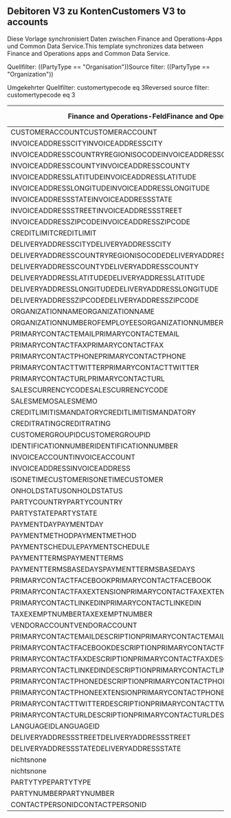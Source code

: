 ## <a name="customers-v3-to-accounts"></a><span data-ttu-id="e5a54-101">Debitoren V3 zu Konten</span><span class="sxs-lookup"><span data-stu-id="e5a54-101">Customers V3 to accounts</span></span>

<span data-ttu-id="e5a54-102">Diese Vorlage synchronisiert Daten zwischen Finance and Operations-Apps und Common Data Service.</span><span class="sxs-lookup"><span data-stu-id="e5a54-102">This template synchronizes data between Finance and Operations apps and Common Data Service.</span></span>

<span data-ttu-id="e5a54-103">Quellfilter: ((PartyType == "Organisation"))</span><span class="sxs-lookup"><span data-stu-id="e5a54-103">Source filter: ((PartyType == "Organization"))</span></span>

<span data-ttu-id="e5a54-104">Umgekehrter Quellfilter: customertypecode eq 3</span><span class="sxs-lookup"><span data-stu-id="e5a54-104">Reversed source filter: customertypecode eq 3</span></span>

<span data-ttu-id="e5a54-105">Finance and Operations-Feld</span><span class="sxs-lookup"><span data-stu-id="e5a54-105">Finance and Operations field</span></span> | <span data-ttu-id="e5a54-106">Zuordnungstyp</span><span class="sxs-lookup"><span data-stu-id="e5a54-106">Map type</span></span> | <span data-ttu-id="e5a54-107">Anderes Dynamics 365-Feld</span><span class="sxs-lookup"><span data-stu-id="e5a54-107">Other Dynamics 365 field</span></span> | <span data-ttu-id="e5a54-108">Standardwert</span><span class="sxs-lookup"><span data-stu-id="e5a54-108">Default value</span></span>
---|---|---|---
<span data-ttu-id="e5a54-109">CUSTOMERACCOUNT</span><span class="sxs-lookup"><span data-stu-id="e5a54-109">CUSTOMERACCOUNT</span></span> | = | <span data-ttu-id="e5a54-110">accountnumber</span><span class="sxs-lookup"><span data-stu-id="e5a54-110">accountnumber</span></span> | 
<span data-ttu-id="e5a54-111">INVOICEADDRESSCITY</span><span class="sxs-lookup"><span data-stu-id="e5a54-111">INVOICEADDRESSCITY</span></span> | = | <span data-ttu-id="e5a54-112">address2_city</span><span class="sxs-lookup"><span data-stu-id="e5a54-112">address2_city</span></span> | 
<span data-ttu-id="e5a54-113">INVOICEADDRESSCOUNTRYREGIONISOCODE</span><span class="sxs-lookup"><span data-stu-id="e5a54-113">INVOICEADDRESSCOUNTRYREGIONISOCODE</span></span> | = | <span data-ttu-id="e5a54-114">address2_country</span><span class="sxs-lookup"><span data-stu-id="e5a54-114">address2_country</span></span> | 
<span data-ttu-id="e5a54-115">INVOICEADDRESSCOUNTY</span><span class="sxs-lookup"><span data-stu-id="e5a54-115">INVOICEADDRESSCOUNTY</span></span> | = | <span data-ttu-id="e5a54-116">address2_county</span><span class="sxs-lookup"><span data-stu-id="e5a54-116">address2_county</span></span> | 
<span data-ttu-id="e5a54-117">INVOICEADDRESSLATITUDE</span><span class="sxs-lookup"><span data-stu-id="e5a54-117">INVOICEADDRESSLATITUDE</span></span> | > | <span data-ttu-id="e5a54-118">address2_latitude</span><span class="sxs-lookup"><span data-stu-id="e5a54-118">address2_latitude</span></span> | 
<span data-ttu-id="e5a54-119">INVOICEADDRESSLONGITUDE</span><span class="sxs-lookup"><span data-stu-id="e5a54-119">INVOICEADDRESSLONGITUDE</span></span> | > | <span data-ttu-id="e5a54-120">address2_longitude</span><span class="sxs-lookup"><span data-stu-id="e5a54-120">address2_longitude</span></span> | 
<span data-ttu-id="e5a54-121">INVOICEADDRESSSTATE</span><span class="sxs-lookup"><span data-stu-id="e5a54-121">INVOICEADDRESSSTATE</span></span> | = | <span data-ttu-id="e5a54-122">address2_stateorprovince</span><span class="sxs-lookup"><span data-stu-id="e5a54-122">address2_stateorprovince</span></span> | 
<span data-ttu-id="e5a54-123">INVOICEADDRESSSTREET</span><span class="sxs-lookup"><span data-stu-id="e5a54-123">INVOICEADDRESSSTREET</span></span> | = | <span data-ttu-id="e5a54-124">address2_line1</span><span class="sxs-lookup"><span data-stu-id="e5a54-124">address2_line1</span></span> | 
<span data-ttu-id="e5a54-125">INVOICEADDRESSZIPCODE</span><span class="sxs-lookup"><span data-stu-id="e5a54-125">INVOICEADDRESSZIPCODE</span></span> | = | <span data-ttu-id="e5a54-126">address2_postalcode</span><span class="sxs-lookup"><span data-stu-id="e5a54-126">address2_postalcode</span></span> | 
<span data-ttu-id="e5a54-127">CREDITLIMIT</span><span class="sxs-lookup"><span data-stu-id="e5a54-127">CREDITLIMIT</span></span> | = | <span data-ttu-id="e5a54-128">creditlimit</span><span class="sxs-lookup"><span data-stu-id="e5a54-128">creditlimit</span></span> | 
<span data-ttu-id="e5a54-129">DELIVERYADDRESSCITY</span><span class="sxs-lookup"><span data-stu-id="e5a54-129">DELIVERYADDRESSCITY</span></span> | = | <span data-ttu-id="e5a54-130">address1_city</span><span class="sxs-lookup"><span data-stu-id="e5a54-130">address1_city</span></span> | 
<span data-ttu-id="e5a54-131">DELIVERYADDRESSCOUNTRYREGIONISOCODE</span><span class="sxs-lookup"><span data-stu-id="e5a54-131">DELIVERYADDRESSCOUNTRYREGIONISOCODE</span></span> | = | <span data-ttu-id="e5a54-132">address1_country</span><span class="sxs-lookup"><span data-stu-id="e5a54-132">address1_country</span></span> | 
<span data-ttu-id="e5a54-133">DELIVERYADDRESSCOUNTY</span><span class="sxs-lookup"><span data-stu-id="e5a54-133">DELIVERYADDRESSCOUNTY</span></span> | = | <span data-ttu-id="e5a54-134">address1_county</span><span class="sxs-lookup"><span data-stu-id="e5a54-134">address1_county</span></span> | 
<span data-ttu-id="e5a54-135">DELIVERYADDRESSLATITUDE</span><span class="sxs-lookup"><span data-stu-id="e5a54-135">DELIVERYADDRESSLATITUDE</span></span> | > | <span data-ttu-id="e5a54-136">address1_latitude</span><span class="sxs-lookup"><span data-stu-id="e5a54-136">address1_latitude</span></span> | 
<span data-ttu-id="e5a54-137">DELIVERYADDRESSLONGITUDE</span><span class="sxs-lookup"><span data-stu-id="e5a54-137">DELIVERYADDRESSLONGITUDE</span></span> | > | <span data-ttu-id="e5a54-138">address1_longitude</span><span class="sxs-lookup"><span data-stu-id="e5a54-138">address1_longitude</span></span> | 
<span data-ttu-id="e5a54-139">DELIVERYADDRESSZIPCODE</span><span class="sxs-lookup"><span data-stu-id="e5a54-139">DELIVERYADDRESSZIPCODE</span></span> | = | <span data-ttu-id="e5a54-140">address1_postalcode</span><span class="sxs-lookup"><span data-stu-id="e5a54-140">address1_postalcode</span></span> | 
<span data-ttu-id="e5a54-141">ORGANIZATIONNAME</span><span class="sxs-lookup"><span data-stu-id="e5a54-141">ORGANIZATIONNAME</span></span> | = | <span data-ttu-id="e5a54-142">name</span><span class="sxs-lookup"><span data-stu-id="e5a54-142">name</span></span> | 
<span data-ttu-id="e5a54-143">ORGANIZATIONNUMBEROFEMPLOYEES</span><span class="sxs-lookup"><span data-stu-id="e5a54-143">ORGANIZATIONNUMBEROFEMPLOYEES</span></span> | = | <span data-ttu-id="e5a54-144">numberofemployees</span><span class="sxs-lookup"><span data-stu-id="e5a54-144">numberofemployees</span></span> | 
<span data-ttu-id="e5a54-145">PRIMARYCONTACTEMAIL</span><span class="sxs-lookup"><span data-stu-id="e5a54-145">PRIMARYCONTACTEMAIL</span></span> | = | <span data-ttu-id="e5a54-146">emailaddress1</span><span class="sxs-lookup"><span data-stu-id="e5a54-146">emailaddress1</span></span> | 
<span data-ttu-id="e5a54-147">PRIMARYCONTACTFAX</span><span class="sxs-lookup"><span data-stu-id="e5a54-147">PRIMARYCONTACTFAX</span></span> | = | <span data-ttu-id="e5a54-148">fax</span><span class="sxs-lookup"><span data-stu-id="e5a54-148">fax</span></span> | 
<span data-ttu-id="e5a54-149">PRIMARYCONTACTPHONE</span><span class="sxs-lookup"><span data-stu-id="e5a54-149">PRIMARYCONTACTPHONE</span></span> | = | <span data-ttu-id="e5a54-150">telephone1</span><span class="sxs-lookup"><span data-stu-id="e5a54-150">telephone1</span></span> | 
<span data-ttu-id="e5a54-151">PRIMARYCONTACTTWITTER</span><span class="sxs-lookup"><span data-stu-id="e5a54-151">PRIMARYCONTACTTWITTER</span></span> | = | <span data-ttu-id="e5a54-152">primarytwitterid</span><span class="sxs-lookup"><span data-stu-id="e5a54-152">primarytwitterid</span></span> | 
<span data-ttu-id="e5a54-153">PRIMARYCONTACTURL</span><span class="sxs-lookup"><span data-stu-id="e5a54-153">PRIMARYCONTACTURL</span></span> | = | <span data-ttu-id="e5a54-154">websiteurl</span><span class="sxs-lookup"><span data-stu-id="e5a54-154">websiteurl</span></span> | 
<span data-ttu-id="e5a54-155">SALESCURRENCYCODE</span><span class="sxs-lookup"><span data-stu-id="e5a54-155">SALESCURRENCYCODE</span></span> | = | <span data-ttu-id="e5a54-156">transactioncurrencyid.isocurrencycode</span><span class="sxs-lookup"><span data-stu-id="e5a54-156">transactioncurrencyid.isocurrencycode</span></span> | 
<span data-ttu-id="e5a54-157">SALESMEMO</span><span class="sxs-lookup"><span data-stu-id="e5a54-157">SALESMEMO</span></span> | = | <span data-ttu-id="e5a54-158">description</span><span class="sxs-lookup"><span data-stu-id="e5a54-158">description</span></span> | 
<span data-ttu-id="e5a54-159">CREDITLIMITISMANDATORY</span><span class="sxs-lookup"><span data-stu-id="e5a54-159">CREDITLIMITISMANDATORY</span></span> | >< | <span data-ttu-id="e5a54-160">msdyn_creditlimitismandatory</span><span class="sxs-lookup"><span data-stu-id="e5a54-160">msdyn_creditlimitismandatory</span></span> | 
<span data-ttu-id="e5a54-161">CREDITRATING</span><span class="sxs-lookup"><span data-stu-id="e5a54-161">CREDITRATING</span></span> | = | <span data-ttu-id="e5a54-162">msdyn_creditrating</span><span class="sxs-lookup"><span data-stu-id="e5a54-162">msdyn_creditrating</span></span> | 
<span data-ttu-id="e5a54-163">CUSTOMERGROUPID</span><span class="sxs-lookup"><span data-stu-id="e5a54-163">CUSTOMERGROUPID</span></span> | = | <span data-ttu-id="e5a54-164">msdyn_customergroupid.msdyn_groupid</span><span class="sxs-lookup"><span data-stu-id="e5a54-164">msdyn_customergroupid.msdyn_groupid</span></span> | 
<span data-ttu-id="e5a54-165">IDENTIFICATIONNUMBER</span><span class="sxs-lookup"><span data-stu-id="e5a54-165">IDENTIFICATIONNUMBER</span></span> | = | <span data-ttu-id="e5a54-166">msdyn_identificationnumber</span><span class="sxs-lookup"><span data-stu-id="e5a54-166">msdyn_identificationnumber</span></span> | 
<span data-ttu-id="e5a54-167">INVOICEACCOUNT</span><span class="sxs-lookup"><span data-stu-id="e5a54-167">INVOICEACCOUNT</span></span> | = | <span data-ttu-id="e5a54-168">msdyn_billingaccount.accountnumber</span><span class="sxs-lookup"><span data-stu-id="e5a54-168">msdyn_billingaccount.accountnumber</span></span> | 
<span data-ttu-id="e5a54-169">INVOICEADDRESS</span><span class="sxs-lookup"><span data-stu-id="e5a54-169">INVOICEADDRESS</span></span> | >< | <span data-ttu-id="e5a54-170">msdyn_invoiceaddress</span><span class="sxs-lookup"><span data-stu-id="e5a54-170">msdyn_invoiceaddress</span></span> | 
<span data-ttu-id="e5a54-171">ISONETIMECUSTOMER</span><span class="sxs-lookup"><span data-stu-id="e5a54-171">ISONETIMECUSTOMER</span></span> | >< | <span data-ttu-id="e5a54-172">msdyn_onetimecustomer</span><span class="sxs-lookup"><span data-stu-id="e5a54-172">msdyn_onetimecustomer</span></span> | 
<span data-ttu-id="e5a54-173">ONHOLDSTATUS</span><span class="sxs-lookup"><span data-stu-id="e5a54-173">ONHOLDSTATUS</span></span> | >< | <span data-ttu-id="e5a54-174">msdyn_onholdstatus</span><span class="sxs-lookup"><span data-stu-id="e5a54-174">msdyn_onholdstatus</span></span> | 
<span data-ttu-id="e5a54-175">PARTYCOUNTRY</span><span class="sxs-lookup"><span data-stu-id="e5a54-175">PARTYCOUNTRY</span></span> | = | <span data-ttu-id="e5a54-176">msdyn_partycountry</span><span class="sxs-lookup"><span data-stu-id="e5a54-176">msdyn_partycountry</span></span> | 
<span data-ttu-id="e5a54-177">PARTYSTATE</span><span class="sxs-lookup"><span data-stu-id="e5a54-177">PARTYSTATE</span></span> | = | <span data-ttu-id="e5a54-178">msdyn_partystateprovince</span><span class="sxs-lookup"><span data-stu-id="e5a54-178">msdyn_partystateprovince</span></span> | 
<span data-ttu-id="e5a54-179">PAYMENTDAY</span><span class="sxs-lookup"><span data-stu-id="e5a54-179">PAYMENTDAY</span></span> | = | <span data-ttu-id="e5a54-180">msdyn_paymentday.msdyn_name</span><span class="sxs-lookup"><span data-stu-id="e5a54-180">msdyn_paymentday.msdyn_name</span></span> | 
<span data-ttu-id="e5a54-181">PAYMENTMETHOD</span><span class="sxs-lookup"><span data-stu-id="e5a54-181">PAYMENTMETHOD</span></span> | = | <span data-ttu-id="e5a54-182">msdyn_customerpaymentmethod.msdyn_name</span><span class="sxs-lookup"><span data-stu-id="e5a54-182">msdyn_customerpaymentmethod.msdyn_name</span></span> | 
<span data-ttu-id="e5a54-183">PAYMENTSCHEDULE</span><span class="sxs-lookup"><span data-stu-id="e5a54-183">PAYMENTSCHEDULE</span></span> | = | <span data-ttu-id="e5a54-184">msdyn_paymentschedule.msdyn_name</span><span class="sxs-lookup"><span data-stu-id="e5a54-184">msdyn_paymentschedule.msdyn_name</span></span> | 
<span data-ttu-id="e5a54-185">PAYMENTTERMS</span><span class="sxs-lookup"><span data-stu-id="e5a54-185">PAYMENTTERMS</span></span> | = | <span data-ttu-id="e5a54-186">msdyn_paymentterm.msdyn_name</span><span class="sxs-lookup"><span data-stu-id="e5a54-186">msdyn_paymentterm.msdyn_name</span></span> | 
<span data-ttu-id="e5a54-187">PAYMENTTERMSBASEDAYS</span><span class="sxs-lookup"><span data-stu-id="e5a54-187">PAYMENTTERMSBASEDAYS</span></span> | = | <span data-ttu-id="e5a54-188">msdyn_paymenttermsbasedays</span><span class="sxs-lookup"><span data-stu-id="e5a54-188">msdyn_paymenttermsbasedays</span></span> | 
<span data-ttu-id="e5a54-189">PRIMARYCONTACTFACEBOOK</span><span class="sxs-lookup"><span data-stu-id="e5a54-189">PRIMARYCONTACTFACEBOOK</span></span> | = | <span data-ttu-id="e5a54-190">msdyn_primaryfacebookid</span><span class="sxs-lookup"><span data-stu-id="e5a54-190">msdyn_primaryfacebookid</span></span> | 
<span data-ttu-id="e5a54-191">PRIMARYCONTACTFAXEXTENSION</span><span class="sxs-lookup"><span data-stu-id="e5a54-191">PRIMARYCONTACTFAXEXTENSION</span></span> | = | <span data-ttu-id="e5a54-192">msdyn_faxextension</span><span class="sxs-lookup"><span data-stu-id="e5a54-192">msdyn_faxextension</span></span> | 
<span data-ttu-id="e5a54-193">PRIMARYCONTACTLINKEDIN</span><span class="sxs-lookup"><span data-stu-id="e5a54-193">PRIMARYCONTACTLINKEDIN</span></span> | = | <span data-ttu-id="e5a54-194">msdyn_primarylinkedinid</span><span class="sxs-lookup"><span data-stu-id="e5a54-194">msdyn_primarylinkedinid</span></span> | 
<span data-ttu-id="e5a54-195">TAXEXEMPTNUMBER</span><span class="sxs-lookup"><span data-stu-id="e5a54-195">TAXEXEMPTNUMBER</span></span> | = | <span data-ttu-id="e5a54-196">msdyn_taxexemptnumber</span><span class="sxs-lookup"><span data-stu-id="e5a54-196">msdyn_taxexemptnumber</span></span> | 
<span data-ttu-id="e5a54-197">VENDORACCOUNT</span><span class="sxs-lookup"><span data-stu-id="e5a54-197">VENDORACCOUNT</span></span> | = | <span data-ttu-id="e5a54-198">msdyn_vendor.msdyn_vendoraccountnumber</span><span class="sxs-lookup"><span data-stu-id="e5a54-198">msdyn_vendor.msdyn_vendoraccountnumber</span></span> | 
<span data-ttu-id="e5a54-199">PRIMARYCONTACTEMAILDESCRIPTION</span><span class="sxs-lookup"><span data-stu-id="e5a54-199">PRIMARYCONTACTEMAILDESCRIPTION</span></span> | = | <span data-ttu-id="e5a54-200">msdyn_emailaddress1description</span><span class="sxs-lookup"><span data-stu-id="e5a54-200">msdyn_emailaddress1description</span></span> | 
<span data-ttu-id="e5a54-201">PRIMARYCONTACTFACEBOOKDESCRIPTION</span><span class="sxs-lookup"><span data-stu-id="e5a54-201">PRIMARYCONTACTFACEBOOKDESCRIPTION</span></span> | = | <span data-ttu-id="e5a54-202">msdyn_primaryfacebookdescription</span><span class="sxs-lookup"><span data-stu-id="e5a54-202">msdyn_primaryfacebookdescription</span></span> | 
<span data-ttu-id="e5a54-203">PRIMARYCONTACTFAXDESCRIPTION</span><span class="sxs-lookup"><span data-stu-id="e5a54-203">PRIMARYCONTACTFAXDESCRIPTION</span></span> | = | <span data-ttu-id="e5a54-204">msdyn_faxdescription</span><span class="sxs-lookup"><span data-stu-id="e5a54-204">msdyn_faxdescription</span></span> | 
<span data-ttu-id="e5a54-205">PRIMARYCONTACTLINKEDINDESCRIPTION</span><span class="sxs-lookup"><span data-stu-id="e5a54-205">PRIMARYCONTACTLINKEDINDESCRIPTION</span></span> | = | <span data-ttu-id="e5a54-206">msdyn_primarylinkedindescrption</span><span class="sxs-lookup"><span data-stu-id="e5a54-206">msdyn_primarylinkedindescrption</span></span> | 
<span data-ttu-id="e5a54-207">PRIMARYCONTACTPHONEDESCRIPTION</span><span class="sxs-lookup"><span data-stu-id="e5a54-207">PRIMARYCONTACTPHONEDESCRIPTION</span></span> | = | <span data-ttu-id="e5a54-208">msdyn_telephone1description</span><span class="sxs-lookup"><span data-stu-id="e5a54-208">msdyn_telephone1description</span></span> | 
<span data-ttu-id="e5a54-209">PRIMARYCONTACTPHONEEXTENSION</span><span class="sxs-lookup"><span data-stu-id="e5a54-209">PRIMARYCONTACTPHONEEXTENSION</span></span> | = | <span data-ttu-id="e5a54-210">msdyn_telephone1extension</span><span class="sxs-lookup"><span data-stu-id="e5a54-210">msdyn_telephone1extension</span></span> | 
<span data-ttu-id="e5a54-211">PRIMARYCONTACTTWITTERDESCRIPTION</span><span class="sxs-lookup"><span data-stu-id="e5a54-211">PRIMARYCONTACTTWITTERDESCRIPTION</span></span> | = | <span data-ttu-id="e5a54-212">msdyn_primarytwitteriddescription</span><span class="sxs-lookup"><span data-stu-id="e5a54-212">msdyn_primarytwitteriddescription</span></span> | 
<span data-ttu-id="e5a54-213">PRIMARYCONTACTURLDESCRIPTION</span><span class="sxs-lookup"><span data-stu-id="e5a54-213">PRIMARYCONTACTURLDESCRIPTION</span></span> | = | <span data-ttu-id="e5a54-214">msdyn_websiteurldescription</span><span class="sxs-lookup"><span data-stu-id="e5a54-214">msdyn_websiteurldescription</span></span> | 
<span data-ttu-id="e5a54-215">LANGUAGEID</span><span class="sxs-lookup"><span data-stu-id="e5a54-215">LANGUAGEID</span></span> | << | <span data-ttu-id="e5a54-216">nichts</span><span class="sxs-lookup"><span data-stu-id="e5a54-216">none</span></span> | <span data-ttu-id="e5a54-217">de-de</span><span class="sxs-lookup"><span data-stu-id="e5a54-217">en-us</span></span>
<span data-ttu-id="e5a54-218">DELIVERYADDRESSSTREET</span><span class="sxs-lookup"><span data-stu-id="e5a54-218">DELIVERYADDRESSSTREET</span></span> | = | <span data-ttu-id="e5a54-219">address1_line1</span><span class="sxs-lookup"><span data-stu-id="e5a54-219">address1_line1</span></span> | 
<span data-ttu-id="e5a54-220">DELIVERYADDRESSSTATE</span><span class="sxs-lookup"><span data-stu-id="e5a54-220">DELIVERYADDRESSSTATE</span></span> | = | <span data-ttu-id="e5a54-221">address1_stateorprovince</span><span class="sxs-lookup"><span data-stu-id="e5a54-221">address1_stateorprovince</span></span> | 
<span data-ttu-id="e5a54-222">nichts</span><span class="sxs-lookup"><span data-stu-id="e5a54-222">none</span></span> | >> | <span data-ttu-id="e5a54-223">address1_addresstypecode</span><span class="sxs-lookup"><span data-stu-id="e5a54-223">address1_addresstypecode</span></span> | <span data-ttu-id="e5a54-224">2</span><span class="sxs-lookup"><span data-stu-id="e5a54-224">2</span></span>
<span data-ttu-id="e5a54-225">nichts</span><span class="sxs-lookup"><span data-stu-id="e5a54-225">none</span></span> | >> | <span data-ttu-id="e5a54-226">customertypecode</span><span class="sxs-lookup"><span data-stu-id="e5a54-226">customertypecode</span></span> | <span data-ttu-id="e5a54-227">3</span><span class="sxs-lookup"><span data-stu-id="e5a54-227">3</span></span>
<span data-ttu-id="e5a54-228">PARTYTYPE</span><span class="sxs-lookup"><span data-stu-id="e5a54-228">PARTYTYPE</span></span> | << | <span data-ttu-id="e5a54-229">nichts</span><span class="sxs-lookup"><span data-stu-id="e5a54-229">none</span></span> | <span data-ttu-id="e5a54-230">Organisation</span><span class="sxs-lookup"><span data-stu-id="e5a54-230">Organization</span></span>
<span data-ttu-id="e5a54-231">PARTYNUMBER</span><span class="sxs-lookup"><span data-stu-id="e5a54-231">PARTYNUMBER</span></span> | = | <span data-ttu-id="e5a54-232">msdyn_partynumber</span><span class="sxs-lookup"><span data-stu-id="e5a54-232">msdyn_partynumber</span></span> | 
<span data-ttu-id="e5a54-233">CONTACTPERSONID</span><span class="sxs-lookup"><span data-stu-id="e5a54-233">CONTACTPERSONID</span></span> | = | <span data-ttu-id="e5a54-234">primarycontactid.msdyn_contactpersonid</span><span class="sxs-lookup"><span data-stu-id="e5a54-234">primarycontactid.msdyn_contactpersonid</span></span> | 
